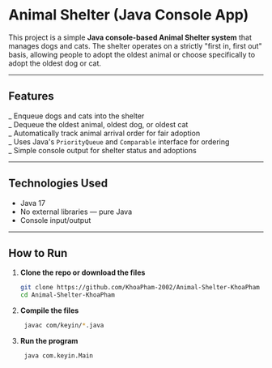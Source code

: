 # Animal Shelter (Java Console App)

This project is a simple **Java console-based Animal Shelter system** that manages dogs and cats. The shelter operates on a strictly "first in, first out" basis, allowing people to adopt the oldest animal or choose specifically to adopt the oldest dog or cat.

---

## Features

_ Enqueue dogs and cats into the shelter  
_ Dequeue the oldest animal, oldest dog, or oldest cat  
_ Automatically track animal arrival order for fair adoption  
_ Uses Java's `PriorityQueue` and `Comparable` interface for ordering  
_ Simple console output for shelter status and adoptions  

---

## Technologies Used

- Java 17  
- No external libraries — pure Java  
- Console input/output  

---

## How to Run

1. **Clone the repo or download the files**

   ```bash
   git clone https://github.com/KhoaPham-2002/Animal-Shelter-KhoaPham
   cd Animal-Shelter-KhoaPham
   ```
2. **Compile the files**
   ```bash
    javac com/keyin/*.java
   ```

3. **Run the program**
   ```bash
    java com.keyin.Main
   ```
